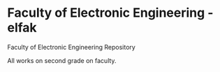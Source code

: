 # Faculty of Electronic Engineering - elfak
Faculty of Electronic Engineering Repository

All works on second grade on faculty.
